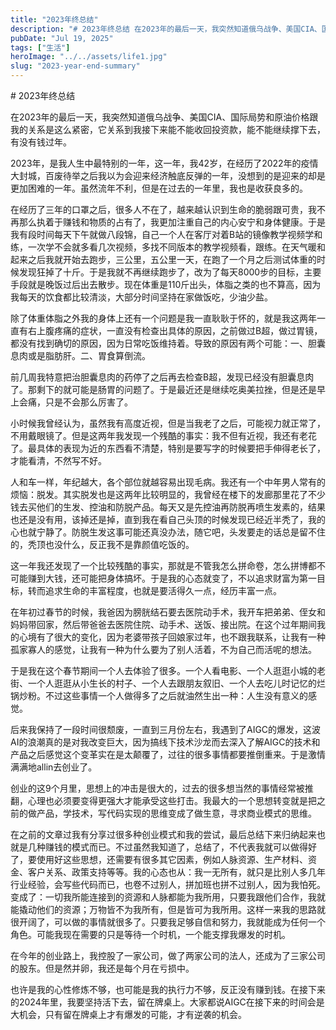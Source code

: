 ```yaml
---
title: "2023年终总结"
description: "# 2023年终总结 在2023年的最后一天，我突然知道俄乌战争、美国CIA、国际局势和原油价格跟我的关系是这 [&hellip;]"
pubDate: "Jul 19, 2025"
tags: ["生活"]
heroImage: "../../assets/life1.jpg"
slug: "2023-year-end-summary"
---
```


\# 2023年终总结

在2023年的最后一天，我突然知道俄乌战争、美国CIA、国际局势和原油价格跟我的关系是这么紧密，它关系到我接下来能不能收回投资款，能不能继续撑下去，有没有钱过年。

2023年，是我人生中最特别的一年，这一年，我42岁，在经历了2022年的疫情大封城，百废待举之后我以为会迎来经济触底反弹的一年，没想到的是迎来的却是更加困难的一年。虽然流年不利，但是在过去的一年里，我也是收获良多的。

在经历了三年的口罩之后，很多人不在了，越来越认识到生命的脆弱跟可贵，我不再那么执着于赚钱和物质的占有了，我更加注重自己的内心安宁和身体健康。于是我有段时间每天下午就做八段锦，自己一个人在客厅对着B站的镜像教学视频学和练，一次学不会就多看几次视频，多找不同版本的教学视频看，跟练。在天气暖和起来之后我就开始去跑步，三公里，五公里一天，在跑了一个月之后测试体重的时候发现狂掉了十斤。于是我就不再继续跑步了，改为了每天8000步的目标，主要手段就是晚饭过后出去散步。现在体重是110斤出头，体脂之类的也不算高，因为我每天的饮食都比较清淡，大部分时间坚持在家做饭吃，少油少盐。

除了体重体脂之外我的身体上还有一个问题是我一直耿耿于怀的，就是我这两年一直有右上腹疼痛的症状，一直没有检查出具体的原因，之前做过B超，做过胃镜，都没有找到确切的原因，因为日常吃饭维持着。导致的原因有两个可能：一、胆囊息肉或是脂肪肝。二、胃食算倒流。

前几周我特意把治胆囊息肉的药停了之后再去检查B超，发现已经没有胆囊息肉了。那剩下的就可能是肠胃的问题了。于是最近还是继续吃奥美拉挫，但是还是早上会痛，只是不会那么厉害了。

小时候我曾经认为，虽然我有高度近视，但是当我老了之后，可能视力就正常了，不用戴眼镜了。但是这两年我发现一个残酷的事实：我不但有近视，我还有老花了。最具体的表现为近的东西看不清楚，特别是要写字的时候要把手伸得老长了，才能看清，不然写不好。

人和车一样，年纪越大，各个部位就越容易出现毛病。我还有一个中年男人常有的烦恼：脱发。其实脱发也是这两年比较明显的，我曾经在楼下的发廊那里花了不少钱去买他们的生发、控油和防脱产品。每天又是先控油再防脱再喷生发素的，结果也还是没有用，该掉还是掉，直到我在看自己头顶的时候发现已经近半秃了，我的心也就宁静了。防脱生发这事可能还真没办法，随它吧，头发要走的话总是留不住的，秃顶也没什么，反正我不是靠颜值吃饭的。

这一年我还发现了一个比较残酷的事实，那就是不管我怎么拼命卷，怎么拼博都不可能赚到大钱，还可能把身体搞坏。于是我的心态就变了，不以追求财富为第一目标，转而追求生命的丰富程度，也就是要活得久一点，经历丰富一点。

在年初过春节的时候，我爸因为膀胱结石要去医院动手术，我开车把弟弟、侄女和妈妈带回家，然后带爸爸去医院住院、动手术、送饭、接出院。在这个过年期间我的心境有了很大的变化，因为老婆带孩子回娘家过年，也不跟我联系，让我有一种孤家寡人的感觉，让我有一种为什么要为了别人活着，不为自己而活呢的想法。

于是我在这个春节期间一个人去体验了很多。一个人看电影、一个人逛逛小城的老街、一个人逛逛从小生长的村子、一个人去跟朋友叙旧、一个人去吃儿时记忆的烂锅炒粉。不过这些事情一个人做得多了之后就油然生出一种：人生没有意义的感觉。

后来我保持了一段时间很颓废，一直到三月份左右，我遇到了AIGC的爆发，这波AI的浪潮真的是对我改变巨大，因为搞线下技术沙龙而去深入了解AIGC的技术和产品之后感觉这个变革实在是太颠覆了，过往的很多事情都要推倒重来。于是激情满满地allin去创业了。

创业的这9个月里，思想上的冲击是很大的，过去的很多想当然的事情经常被推翻，心理也必须要变得更强大才能承受这些打击。我最大的一个思想转变就是把之前的做产品，学技术，写代码实现的思维变成了做生意，寻求商业模式的思维。

在之前的文章过我有分享过很多种创业模式和我的尝试，最后总结下来归纳起来也就是几种赚钱的模式而已。不过虽然我知道了，总结了，不代表我就可以做得好了，要使用好这些思想，还需要有很多其它因素，例如人脉资源、生产材料、资金、客户关系、政策支持等等。我的心态也从：我一无所有，就只是比别人多几年行业经验，会写些代码而已，也卷不过别人，拼加班也拼不过别人，因为我怕死。变成了：一切我所能连接到的资源和人脉都能为我所用，只要我跟他们合作，我就能撬动他们的资源；万物皆不为我所有，但是皆可为我所用。这样一来我的思路就很开阔了，可以做的事情就很多了。只要我足够自信和努力，我就能成为任何一个角色。可能我现在需要的只是等待一个时机，一个能支撑我爆发的时机。

在今年的创业路上，我控股了一家公司，做了两家公司的法人，还成为了三家公司的股东。但是然并卵，我还是每个月在亏损中。

也许是我的心性修炼不够，也可能是我的执行力不够，反正没有赚到钱。在接下来的2024年里，我要坚持活下去，留在牌桌上。大家都说AIGC在接下来的时间会是大机会，只有留在牌桌上才有爆发的可能，才有逆袭的机会。
